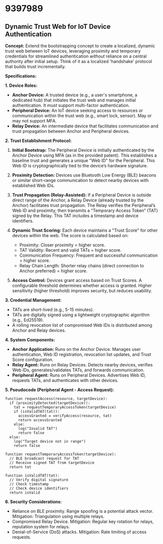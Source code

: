 # 9397989

## Dynamic Trust Web for IoT Device Authentication

**Concept:** Extend the bootstrapping concept to create a localized, dynamic trust web between IoT devices, leveraging proximity and temporary credentials for streamlined authentication *without* reliance on a central authority after initial setup. Think of it as a localized 'handshake' protocol that builds trust incrementally.

**Specifications:**

**1. Device Roles:**

*   **Anchor Device:** A trusted device (e.g., a user's smartphone, a dedicated hub) that initiates the trust web and manages initial authentication. It *must* support multi-factor authentication.
*   **Peripheral Device:**  An IoT device seeking access to resources or communication within the trust web (e.g., smart lock, sensor). May or may not support MFA.
*   **Relay Device:**  An intermediate device that facilitates communication and trust propagation between Anchor and Peripheral devices.

**2. Trust Establishment Protocol:**

1.  **Initial Bootstrap:**  The Peripheral Device is initially authenticated by the Anchor Device using MFA (as in the provided patent). This establishes a baseline trust and generates a unique "Web ID" for the Peripheral. This Web ID is cryptographically tied to the device’s hardware signature.

2.  **Proximity Detection:** Devices use Bluetooth Low Energy (BLE) beacons or similar short-range communication to detect nearby devices with established Web IDs.

3.  **Trust Propagation (Relay-Assisted):** If a Peripheral Device is outside direct range of the Anchor, a Relay Device (already trusted by the Anchor) facilitates trust propagation. The Relay verifies the Peripheral’s Web ID and proximity, then transmits a “Temporary Access Token” (TAT) signed by the Relay. This TAT includes a timestamp and device identifiers.

4.  **Dynamic Trust Scoring:** Each device maintains a "Trust Score" for other devices within the web. The score is calculated based on:
    *   Proximity: Closer proximity = higher score.
    *   TAT Validity: Recent and valid TATs = higher score.
    *   Communication Frequency: Frequent and successful communication = higher score.
    *   Relay Chain Length: Shorter relay chains (direct connection to Anchor preferred) = higher score.

5.  **Access Control:**  Devices grant access based on Trust Scores. A configurable threshold determines whether access is granted.  Higher sensitivity (higher threshold) improves security, but reduces usability.

**3.  Credential Management:**

*   TATs are short-lived (e.g., 5-15 minutes).
*   TATs are digitally signed using a lightweight cryptographic algorithm (e.g., Ed25519).
*   A rolling revocation list of compromised Web IDs is distributed among Anchor and Relay devices.

**4.  System Components:**

*   **Anchor Application:**  Runs on the Anchor Device. Manages user authentication, Web ID registration, revocation list updates, and Trust Score configuration.
*   **Relay Agent:** Runs on Relay Devices. Detects nearby devices, verifies Web IDs, generates/validates TATs, and forwards communication.
*   **Peripheral Agent:** Runs on Peripheral Devices.  Advertises Web ID, requests TATs, and authenticates with other devices.

**5.  Pseudocode (Peripheral Agent - Access Request):**

```
function requestAccess(resource, targetDevice):
  if (proximityDetected(targetDevice)):
    tat = requestTemporaryAccessToken(targetDevice)
    if (isValidTAT(tat)):
      accessGranted = verifyAccess(resource, tat)
      return accessGranted
    else:
      log("Invalid TAT")
      return false
  else:
    log("Target device not in range")
    return false

function requestTemporaryAccessToken(targetDevice):
  // BLE broadcast request for TAT
  // Receive signed TAT from targetDevice
  return tat

function isValidTAT(tat):
  // Verify digital signature
  // Check timestamp
  // Check device identifiers
  return isValid
```

**6.  Security Considerations:**

*   Reliance on BLE proximity.  Range spoofing is a potential attack vector.  Mitigation:  Triangulation using multiple relays.
*   Compromised Relay Device. Mitigation:  Regular key rotation for relays, reputation system for relays.
*   Denial-of-Service (DoS) attacks. Mitigation: Rate limiting of access requests.